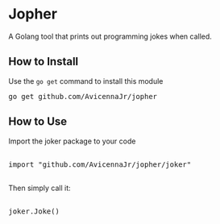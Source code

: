 # Jopher

A Golang tool that prints out programming jokes when called.

## How to Install

Use the `go get` command to install this module

<pre>
go get github.com/AvicennaJr/jopher
</pre>

## How to Use

Import the joker package to your code

<pre>

import "github.com/AvicennaJr/jopher/joker"

</pre>

Then simply call it:

<pre>

joker.Joke()

</pre>
